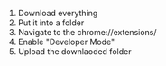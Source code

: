 1. Download everything 
2. Put it into a folder
3. Navigate to the chrome://extensions/ 
4. Enable "Developer Mode"
5. Upload the downlaoded folder 

